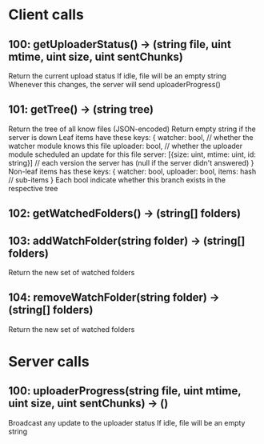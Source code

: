 # Client calls

## 100: getUploaderStatus() -> (string file, uint mtime, uint size, uint sentChunks)
Return the current upload status
If idle, file will be an empty string
Whenever this changes, the server will send uploaderProgress()

## 101: getTree() -> (string tree)
Return the tree of all know files (JSON-encoded)
Return empty string if the server is down
Leaf items have these keys:
	{
	watcher: bool, // whether the watcher module knows this file
	uploader: bool, // whether the uploader module scheduled an update for this file
	server: [{size: uint, mtime: uint, id: string}] // each version the server has (null if the server didn't answered)
	}
Non-leaf items has these keys:
	{
	watcher: bool,
	uploader: bool,
	items: hash // sub-items
	}
Each bool indicate whether this branch exists in the respective tree

## 102: getWatchedFolders() -> (string[] folders)

## 103: addWatchFolder(string folder) -> (string[] folders)
Return the new set of watched folders

## 104: removeWatchFolder(string folder) -> (string[] folders)
Return the new set of watched folders

# Server calls

## 100: uploaderProgress(string file, uint mtime, uint size, uint sentChunks) -> ()
Broadcast any update to the uploader status
If idle, file will be an empty string
